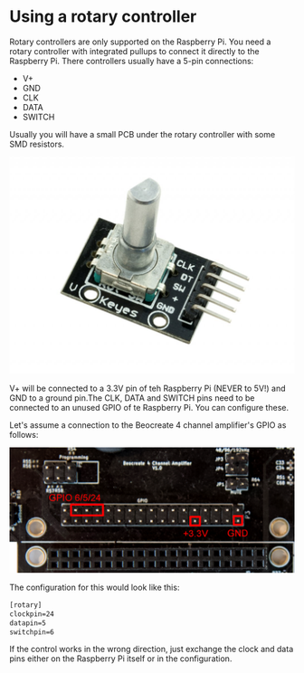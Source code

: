 # Using a rotary controller

Rotary controllers are only supported on the Raspberry Pi. You need a rotary controller with integrated pullups to connect it directly to the Raspberry Pi.
There controllers usually have a 5-pin connections:

+ V+
+ GND
+ CLK
+ DATA
+ SWITCH

Usually you will have a small PCB under the rotary controller with some SMD resistors.

![rotary](img/rotary.png)

V+ will be connected to a 3.3V pin of teh Raspberry Pi (NEVER to 5V!) and GND to a ground pin.The CLK, DATA and SWITCH pins 
need to be connected to an unused GPIO of te Raspberry Pi. You can configure these.

Let's assume a connection to the Beocreate 4 channel amplifier's GPIO as follows:

![beocreate](img/beocreate-gpio-rotary.png)

The configuration for this would look like this:

```
[rotary]
clockpin=24
datapin=5
switchpin=6
```
If the control works in the wrong direction, just exchange the clock and data pins either on the Raspberry Pi itself or 
in the configuration.
